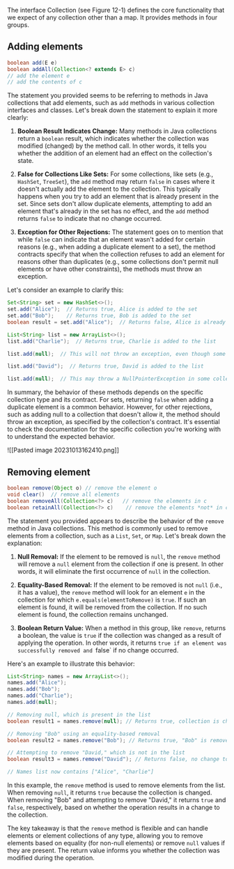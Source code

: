 The interface Collection (see Figure 12-1) defines the core functionality that we expect
of any collection other than a map. It provides methods in four groups.

## Adding elements 
```java
boolean add(E e)
boolean addAll(Collection<? extends E> c)
// add the element e
// add the contents of c
```

The statement you provided seems to be referring to methods in Java collections that add elements, such as `add` methods in various collection interfaces and classes. Let's break down the statement to explain it more clearly:

1. **Boolean Result Indicates Change:** Many methods in Java collections return a `boolean` result, which indicates whether the collection was modified (changed) by the method call. In other words, it tells you whether the addition of an element had an effect on the collection's state.

2. **False for Collections Like Sets:** For some collections, like sets (e.g., `HashSet`, `TreeSet`), the `add` method may return `false` in cases where it doesn't actually add the element to the collection. This typically happens when you try to add an element that is already present in the set. Since sets don't allow duplicate elements, attempting to add an element that's already in the set has no effect, and the `add` method returns `false` to indicate that no change occurred.

3. **Exception for Other Rejections:** The statement goes on to mention that while `false` can indicate that an element wasn't added for certain reasons (e.g., when adding a duplicate element to a set), the method contracts specify that when the collection refuses to add an element for reasons other than duplicates (e.g., some collections don't permit null elements or have other constraints), the methods must throw an exception.

Let's consider an example to clarify this:

```java
Set<String> set = new HashSet<>();
set.add("Alice");  // Returns true, Alice is added to the set
set.add("Bob");    // Returns true, Bob is added to the set
boolean result = set.add("Alice");  // Returns false, Alice is already in the set

List<String> list = new ArrayList<>();
list.add("Charlie");  // Returns true, Charlie is added to the list

list.add(null);  // This will not throw an exception, even though some collections don't permit null elements. It's allowed in ArrayList, and the method returns true.

list.add("David");  // Returns true, David is added to the list

list.add(null);  // This may throw a NullPointerException in some collections that don't permit null elements (not ArrayList). The method contract specifies that an exception should be thrown in this case.
```

In summary, the behavior of these methods depends on the specific collection type and its contract. For sets, returning `false` when adding a duplicate element is a common behavior. However, for other rejections, such as adding null to a collection that doesn't allow it, the method should throw an exception, as specified by the collection's contract. It's essential to check the documentation for the specific collection you're working with to understand the expected behavior.

![[Pasted image 20231013162410.png]]

## Removing element 
```java
boolean remove(Object o) // remove the element o
void clear()  // remove all elements
boolean removeAll(Collection<?> c)   // remove the elements in c
boolean retainAll(Collection<?> c)    // remove the elements *not* in c
```

The statement you provided appears to describe the behavior of the `remove` method in Java collections. This method is commonly used to remove elements from a collection, such as a `List`, `Set`, or `Map`. Let's break down the explanation:

1. **Null Removal:** If the element to be removed is `null`, the `remove` method will remove a `null` element from the collection if one is present. In other words, it will eliminate the first occurrence of `null` in the collection.

2. **Equality-Based Removal:** If the element to be removed is not `null` (i.e., it has a value), the `remove` method will look for an element `e` in the collection for which `e.equals(elementToRemove)` is `true`. If such an element is found, it will be removed from the collection. If no such element is found, the collection remains unchanged.

3. **Boolean Return Value:** When a method in this group, like `remove`, returns a boolean, the value is `true` if the collection was changed as a result of applying the operation. In other words, it returns `true if an element was successfully removed and `false` if no change occurred.

Here's an example to illustrate this behavior:

```java
List<String> names = new ArrayList<>();
names.add("Alice");
names.add("Bob");
names.add("Charlie");
names.add(null);

// Removing null, which is present in the list
boolean result1 = names.remove(null); // Returns true, collection is changed

// Removing "Bob" using an equality-based removal
boolean result2 = names.remove("Bob"); // Returns true, "Bob" is removed

// Attempting to remove "David," which is not in the list
boolean result3 = names.remove("David"); // Returns false, no change to the list

// Names list now contains ["Alice", "Charlie"]
```

In this example, the `remove` method is used to remove elements from the list. When removing `null`, it returns `true` because the collection is changed. When removing "Bob" and attempting to remove "David," it returns `true` and `false`, respectively, based on whether the operation results in a change to the collection.

The key takeaway is that the `remove` method is flexible and can handle elements or element collections of any type, allowing you to remove elements based on equality (for non-null elements) or remove `null` values if they are present. The return value informs you whether the collection was modified during the operation.

